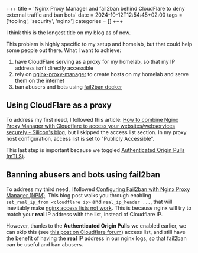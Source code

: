 +++
title = 'Nginx Proxy Manager and fail2ban behind CloudFlare to deny external traffic and ban bots'
date = 2024-10-12T12:54:45+02:00
tags = ['tooling', 'security', 'nginx']
categories = []
+++

I think this is the longest title on my blog as of now.

This problem is highly specific to my setup and homelab, but that could help some people out there. What I want to achieve:
1. have CloudFlare serving as a proxy for my homelab, so that my IP address isn't directly accessible
2. rely on [nginx-proxy-manager](https://github.com/NginxProxyManager/nginx-proxy-manager) to create hosts on my homelab and serve them on the internet
3. ban abusers and bots using [fail2ban docker](https://github.com/crazymax/fail2ban)

## Using CloudFlare as a proxy

To address my first need, I followed this article: [How to combine Nginx Proxy Manager with Cloudflare to access your websites/webservices securely - Silicon's blog](https://silicon.blog/2024/01/22/how-to-combine-nginx-proxy-manager-with-cloudflare-to-access-your-websites-web-services-securely/), but I skipped the access list section. In my proxy host configuration, access list is set to "Publicly Accessible".

This last step is important because we toggled [Authenticated Origin Pulls (mTLS)](https://developers.cloudflare.com/ssl/origin-configuration/authenticated-origin-pull).

## Banning abusers and bots using fail2ban

To address my third need, I followed [Configuring Fail2ban with Nginx Proxy Manager (NPM)](https://blog.lrvt.de/fail2ban-with-nginx-proxy-manager/). This blog post walks you through enabling `set_real_ip_from <cloudflare ip>` and `real_ip_header ...`, that will inevitably make [nginx access lists not work](https://superuser.com/questions/960454/how-do-i-use-allow-deny-in-conjunction-with-set-real-ip-from). This is because nginx will try to match your **real** IP address with the list, instead of Cloudflare IP.

However, thanks to the **Authenticated Origin Pulls** we enabled earlier, we can skip this (see [this post on Cloudflare forum](https://community.cloudflare.com/t/nginx-forward-real-ip-and-only-allow-cloudflare/232570/6)) access list, and still have the benefit of having the **real** IP address in our nginx logs, so that fail2ban can be useful and ban abusers.

